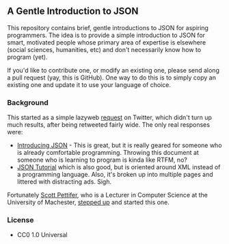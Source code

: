 ## A Gentle Introduction to JSON

This repository contains brief, gentle introductions to JSON for aspiring 
programmers. The idea is to provide a simple introduction to JSON for smart,
motivated people whose primary area of expertise is elsewhere (social sciences,
humanities, etc) and don't necessarily know how to program (yet).

If you'd like to contribute one, or modify an existing one, please send along
a pull request (yay, this is GitHub). One way to do this is to simply copy 
an existing one and update it to use your language of choice.

### Background

This started as a simple lazyweb 
[request](https://twitter.com/edsu/status/619520456383709184) on Twitter, which
didn't turn up much results, after being retweeted fairly wide. The only real
responses were:

* [Introducing JSON](http://www.json.org/) - This is great, but it is really 
geared for someone who is already comfortable programming. Throwing this
document at someone who is learning to program is kinda like RTFM, no?
* [JSON Tutorial](http://www.w3schools.com/json/) which is also good, but is 
oriented around XML instead of a programming language. Also, it's broken up 
into multiple pages and littered with distracting ads. Sigh.

Fortunately [Scott Pettifer](https://twitter.com/srp), who is a Lecturer in Computer Science at the University of Machester, [stepped up](https://twitter.com/srp/status/619523126519574528) and started this one.

### License 

* CC0 1.0 Universal
